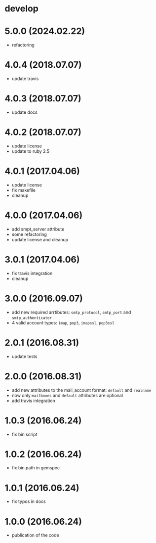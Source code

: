 # develop

# 5.0.0 (2024.02.22)

* refactoring

# 4.0.4 (2018.07.07)

* update travis

# 4.0.3 (2018.07.07)

* update docs

# 4.0.2 (2018.07.07)

* update license
* update to ruby 2.5

# 4.0.1 (2017.04.06)

* update license
* fix makefile
* cleanup

# 4.0.0 (2017.04.06)

* add smpt_server attribute
* some refactoring
* update license and cleanup

# 3.0.1 (2017.04.06)

* fix travis integration
* cleanup

# 3.0.0 (2016.09.07)

* add new required arrtibutes: `smtp_protocol`, `smtp_port` and `smtp_authenticator`
* 4 valid account types: `imap`, `pop3`, `imapssl`, `pop3ssl`

# 2.0.1 (2016.08.31)

* update tests

# 2.0.0 (2016.08.31)

* add new attributes to the mail_account format: `default` and `realname`
* now only `mailboxes` and `default` attributes are optional
* add travis integration

# 1.0.3 (2016.06.24)

* fix bin script

# 1.0.2 (2016.06.24)

* fix bin path in gemspec

# 1.0.1 (2016.06.24)

* fix typos in docs

# 1.0.0 (2016.06.24)

* publication of the code
